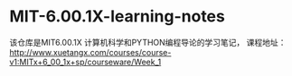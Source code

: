 # MIT-6.00.1X-learning-notes
该仓库是MIT6.00.1X 计算机科学和PYTHON编程导论的学习笔记，
课程地址：http://www.xuetangx.com/courses/course-v1:MITx+6_00_1x+sp/courseware/Week_1
